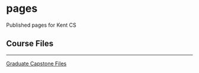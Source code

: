 # pages
Published pages for Kent CS

## Course Files
---
[Graduate Capstone Files](/graduate-capstone)
